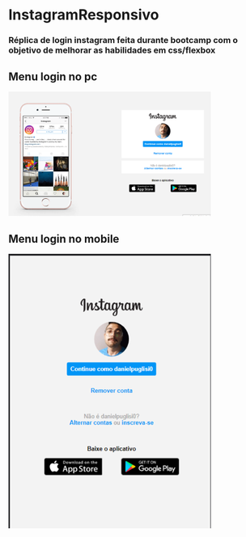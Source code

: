 # InstagramResponsivo

### Réplica de login instagram feita durante bootcamp com o objetivo de melhorar as habilidades em css/flexbox

## Menu login no pc
 <img src="./img/telaPC.png" width="400">
 
 ## Menu login no mobile
 <img src="./img/telaMobi.png" width="400">
